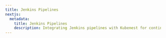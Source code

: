 ```yaml
---
title: Jenkins Pipelines
nextjs:
  metadata:
    title: Jenkins Pipelines
    description: Integrating Jenkins pipelines with Kubenest for continuous deployment.
---
```

